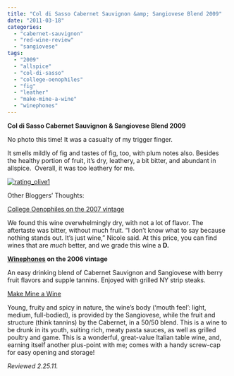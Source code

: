 ```yaml
---
title: "Col di Sasso Cabernet Sauvignon &amp; Sangiovese Blend 2009"
date: "2011-03-18"
categories: 
  - "cabernet-sauvignon"
  - "red-wine-review"
  - "sangiovese"
tags: 
  - "2009"
  - "allspice"
  - "col-di-sasso"
  - "college-oenophiles"
  - "fig"
  - "leather"
  - "make-mine-a-wine"
  - "winephones"
---
```


**Col di Sasso Cabernet Sauvignon & Sangiovese Blend 2009**

No photo this time! It was a casualty of my trigger finger.

It smells mildly of fig and tastes of fig, too, with plum notes also. Besides the healthy portion of fruit, it’s dry, leathery, a bit bitter, and abundant in allspice.  Overall, it was too leathery for me.

[![](http://s3.amazonaws.com/thegourmez-wpmedia/2009/04/rating_olive1.gif "rating_olive1")](http://s3.amazonaws.com/thegourmez-wpmedia/2009/04/rating_olive1.gif)

Other Bloggers’ Thoughts:

[College Oenophiles on the 2007 vintage](http://collegeoenophiles.wordpress.com/2011/02/15/red-bicyclette-merlot-col-di-sasso/)

We found this wine overwhelmingly dry, with not a lot of flavor. The aftertaste was bitter, without much fruit. “I don’t know what to say because nothing stands out. It’s just wine,” Nicole said. At this price, you can find wines that are _much_ better, and we grade this wine a **D.**

**[Winephones](http://www.winephones.com/2009/06/banfi-col-di-sasso-2006.html) on the 2006 vintage**

An easy drinking blend of Cabernet Sauvignon and Sangiovese with berry fruit flavors and supple tannins. Enjoyed with grilled NY strip steaks.

[Make Mine a Wine](http://makemineawine.blogspot.com/2009/12/italy-comes-to-tortola-one-for-bvis.html)

Young, fruity and spicy in nature, the wine’s body (‘mouth feel’: light, medium, full-bodied), is provided by the Sangiovese, while the fruit and structure (think tannins) by the Cabernet, in a 50/50 blend. This is a wine to be drunk in its youth, suiting rich, meaty pasta sauces, as well as grilled poultry and game. This is a wonderful, great-value Italian table wine, and, earning itself another plus-point with me; comes with a handy screw-cap for easy opening and storage!

_Reviewed 2.25.11._
